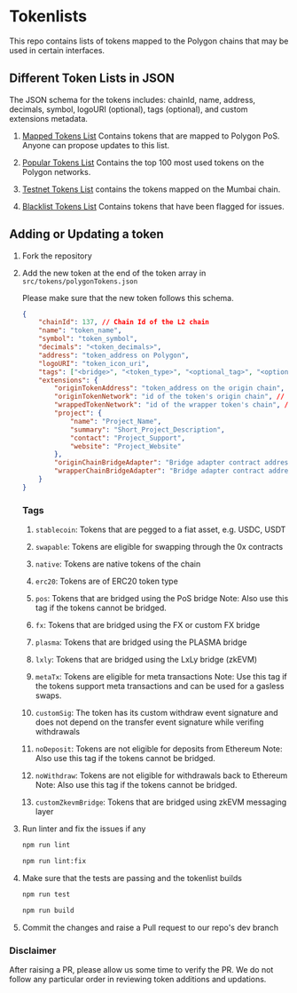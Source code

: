 # Tokenlists

This repo contains lists of tokens mapped to the Polygon chains that may be used in certain interfaces.

## Different Token Lists in JSON

The JSON schema for the tokens includes: chainId, name, address, decimals, symbol, logoURI (optional), tags (optional), and custom extensions metadata.

1. [Mapped Tokens List](https://api-polygon-tokens.polygon.technology/tokenlists/polygon.tokenlist.json) Contains tokens that are mapped to Polygon PoS. Anyone can propose updates to this list.

2. [Popular Tokens List](https://api-polygon-tokens.polygon.technology/tokenlists/polygonPopular.tokenlist.json) Contains the top 100 most used tokens on the Polygon networks.

3. [Testnet Tokens List](https://api-polygon-tokens.polygon.technology/tokenlists/polygonTestnet.tokenlist.json) contains the tokens mapped on the Mumbai chain.

4. [Blacklist Tokens List](https://api-polygon-tokens.polygon.technology/tokenlists/blacklist.tokenlist.json) Contains tokens that have been flagged for issues.

## Adding or Updating a token

1. Fork the repository

2. Add the new token at the end of the token array in `src/tokens/polygonTokens.json`

    Please make sure that the new token follows this schema.

    ```json
    {
        "chainId": 137, // Chain Id of the L2 chain
        "name": "token_name",
        "symbol": "token_symbol",
        "decimals": "<token_decimals>",
        "address": "token_address on Polygon",
        "logoURI": "token_icon_uri",
        "tags": ["<bridge>", "<token_type>", "<optional_tag>", "<optional_tag>", ...], // For all acceptable tags, check the below list
        "extensions": {
            "originTokenAddress": "token_address on the origin chain", // If not deployed on ethereum, add noDeposit and noWithdraw tags
            "originTokenNetwork": "id of the token's origin chain", // Use 0 for Ethereum, 1 for zkEVM, -1 for PoS
            "wrappedTokenNetwork": "id of the wrapper token's chain", // Only for tokens bridged via LxLy bridge (zkEVM)
            "project": {
                "name": "Project_Name",
                "summary": "Short_Project_Description",
                "contact": "Project_Support",
                "website": "Project_Website"
            },
            "originChainBridgeAdapter": "Bridge adapter contract address on origin chain", // Only required for tokens bridged using zkEVM messaging layer
            "wrapperChainBridgeAdapter": "Bridge adapter contract address on wrapper chain" // Only required for tokens bridged using zkEVM messaging layer
        }
    }
    ```

    ### Tags

    1. `stablecoin`: Tokens that are pegged to a fiat asset, e.g. USDC, USDT

    2. `swapable`: Tokens are eligible for swapping through the 0x contracts

    3. `native`: Tokens are native tokens of the chain

    4. `erc20`: Tokens are of ERC20 token type

    5. `pos`: Tokens that are bridged using the PoS bridge
       Note: Also use this tag if the tokens cannot be bridged.

    6. `fx`: Tokens that are bridged using the FX or custom FX bridge

    7. `plasma`: Tokens that are bridged using the PLASMA bridge

    8. `lxly`: Tokens that are bridged using the LxLy bridge (zkEVM)

    9. `metaTx`: Tokens are eligible for meta transactions
       Note: Use this tag if the tokens support meta transactions and can be used for a gasless swaps.

    10. `customSig`: The token has its custom withdraw event signature and does not depend on the transfer event signature while verifing withdrawals

    11. `noDeposit`: Tokens are not eligible for deposits from Ethereum
        Note: Also use this tag if the tokens cannot be bridged.

    12. `noWithdraw`: Tokens are not eligible for withdrawals back to Ethereum
        Note: Also use this tag if the tokens cannot be bridged.

    13. `customZkevmBridge`: Tokens that are bridged using zkEVM messaging layer

3. Run linter and fix the issues if any

    ```bash
    npm run lint
    ```

    ```bash
    npm run lint:fix
    ```

4. Make sure that the tests are passing and the tokenlist builds

    ```bash
    npm run test
    ```

    ```bash
    npm run build
    ```

5. Commit the changes and raise a Pull request to our repo's dev branch

### Disclaimer

After raising a PR, please allow us some time to verify the PR.
We do not follow any particular order in reviewing token additions and updations.
